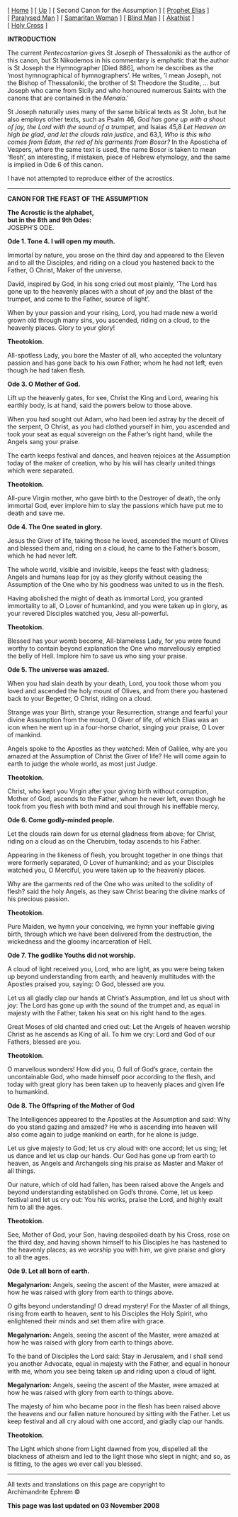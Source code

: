 \[ [Home](index.md) \] \[ [Up](jo-hym.md) \]
\[ Second Canon for the Assumption \]
\[ [Prophet Elias](20julcan2.md) \] \[ [Paralysed Man](ParalCan.md) \]
\[ [Samaritan Woman](SamarCan.md) \] \[ [Blind Man](BlindCanon.md) \]
\[ [Akathist](akathist.md) \] \[ [Holy Cross](1augcan1.md) \]

**INTRODUCTION**

The current *Pentecostarion* gives St Joseph of Thessaloniki as the
author of this canon, but St Nikodemos in his commentary is emphatic
that the author is St Joseph the Hymnographer \[Died 886\], whom he
describes as the ’most hymnographical of hymnographers’. He writes, ’I
mean Joseph, not the Bishop of Thessaloniki, the brother of St Theodore
the Studite, … but Joseph who came from Sicily and who honoured numerous
Saints with the canons that are contained in the *Menaia*.’

St Joseph naturally uses many of the same biblical texts as St John, but
he also employs other texts, such as Psalm 46, *God has gone up with a
shout of joy, the Lord with the sound of a trumpet*, and Isaias 45,8
*Let Heaven on high be glad, and let the clouds rain justice*, and 63,1,
*Who is this who comes from Edom, the red of his garments from Bosor?*
In the Aposticha of Vespers, where the same text is used, the name Bosor
is taken to mean ’flesh’, an interesting, if mistaken, piece of Hebrew
etymology, and the same is implied in Ode 6 of this canon.

I have not attempted to reproduce either of the acrostics.

-----

****CANON FOR THE FEAST OF THE ASSUMPTION****

**The Acrostic is the alphabet,  
but in the 8th and 9th Odes:**  
JOSEPH’S ODE.

**Ode 1. Tone 4. I will open my mouth.**

Immortal by nature, you arose on the third day and appeared to the
Eleven and to all the Disciples, and riding on a cloud you hastened back
to the Father, O Christ, Maker of the universe.

David, inspired by God, in his song cried out most plainly, ’The Lord
has gone up to the heavenly places with a shout of joy and the blast of
the trumpet, and come to the Father, source of light’.

When by your passion and your rising, Lord, you had made new a world
grown old through many sins, you ascended, riding on a cloud, to the
heavenly places. Glory to your glory\!

**Theotokion.**

All-spotless Lady, you bore the Master of all, who accepted the
voluntary passion and has gone back to his own Father; whom he had not
left, even though he had taken flesh.

**Ode 3. O Mother of God.**

Lift up the heavenly gates, for see, Christ the King and Lord, wearing
his earthly body, is at hand, said the powers below to those above.

When you had sought out Adam, who had been led astray by the deceit of
the serpent, O Christ, as you had clothed yourself in him, you ascended
and took your seat as equal sovereign on the Father’s right hand, while
the Angels sang your praise.

The earth keeps festival and dances, and heaven rejoices at the
Assumption today of the maker of creation, who by his will has clearly
united things which were separated.

**Theotokion.**

All-pure Virgin mother, who gave birth to the Destroyer of death, the
only immortal God, ever implore him to slay the passions which have put
me to death and save me.

**Ode 4. The One seated in glory.**

Jesus the Giver of life, taking those he loved, ascended the mount of
Olives and blessed them and, riding on a cloud, he came to the Father’s
bosom, which he had never left.

The whole world, visible and invisible, keeps the feast with gladness;
Angels and humans leap for joy as they glorify without ceasing the
Assumption of the One who by his goodness was united to us in the flesh.

Having abolished the might of death as immortal Lord, you granted
immortality to all, O Lover of humankind, and you were taken up in
glory, as your revered Disciples watched you, Jesu all-powerful.

**Theotokion.**

Blessed has your womb become, All-blameless Lady, for you were found
worthy to contain beyond explanation the One who marvellously emptied
the belly of Hell. Implore him to save us who sing your praise.

**Ode 5. The universe was amazed.**

When you had slain death by your death, Lord, you took those whom you
loved and ascended the holy mount of Olives, and from there you hastened
back to your Begetter, O Christ, riding on a cloud.

Strange was your Birth, strange your Resurrection, strange and fearful
your divine Assumption from the mount, O Giver of life, of which Elias
was an icon when he went up in a four-horse chariot, singing your
praise, O Lover of mankind.

Angels spoke to the Apostles as they watched: Men of Galilee, why are
you amazed at the Assumption of Christ the Giver of life? He will come
again to earth to judge the whole world, as most just Judge.

**Theotokion.**

Christ, who kept you Virgin after your giving birth without corruption,
Mother of God, ascends to the Father, whom he never left, even though he
took from you flesh with both mind and soul through his ineffable mercy.

**Ode 6. Come godly-minded people.**

Let the clouds rain down for us eternal gladness from above; for Christ,
riding on a cloud as on the Cherubim, today ascends to his Father.

Appearing in the likeness of flesh, you brought together in one things
that were formerly separated, O Lover of humankind; and as your
Disciples watched you, O Merciful, you were taken up to the heavenly
places.

Why are the garments red of the One who was united to the solidity of
flesh? said the holy Angels, as they saw Christ bearing the divine marks
of his precious passion.

**Theotokion.**

Pure Maiden, we hymn your conceiving, we hymn your ineffable giving
birth, through which we have been delivered from the destruction, the
wickedness and the gloomy incarceration of Hell.

**Ode 7. The godlike Youths did not worship.**

A cloud of light received you, Lord, who are light, as you were being
taken up beyond understanding from earth; and heavenly multitudes with
the Apostles praised you, saying: O God, blessed are you.

Let us all gladly clap our hands at Christ’s Assumption, and let us
shout with joy: The Lord has gone up with the sound of the trumpet and,
as equal in majesty with the Father, taken his seat on his right hand to
the ages.

Great Moses of old chanted and cried out: Let the Angels of heaven
worship Christ as he ascends as King of all. To him we cry: Lord and God
of our Fathers, blessed are you.

**Theotokion.**

O marvellous wonders\! How did you, O full of God’s grace, contain the
uncontainable God, who made himself poor according to the flesh, and
today with great glory has been taken up to heavenly places and given
life to humankind.

**Ode 8. The Offspring of the Mother of God**

The Intelligences appeared to the Apostles at the Assumption and said:
Why do you stand gazing and amazed? He who is ascending into heaven will
also come again to judge mankind on earth, for he alone is judge.

Let us give majesty to God; let us cry aloud with one accord; let us
sing; let us dance and let us clap our hands. Our God has gone up from
earth to heaven, as Angels and Archangels sing his praise as Master and
Maker of all things.

Our nature, which of old had fallen, has been raised above the Angels
and beyond understanding established on God’s throne. Come, let us keep
festival and let us cry out: You his works, praise the Lord, and highly
exalt him to all the ages.

**Theotokion.**

See, Mother of God, your Son, having despoiled death by his Cross, rose
on the third day, and having shown himself to his Disciples he has
hastened to the heavenly places; as we worship you with him, we give
praise and glory to all the ages.

**Ode 9. Let all born of earth.**

**Megalynarion:** Angels, seeing the ascent of the Master, were amazed
at how he was raised with glory from earth to things above.

O gifts beyond understanding\! O dread mystery\! For the Master of all
things, rising from earth to heaven, sent to his Disciples the Holy
Spirit, who enlightened their minds and set them afire with grace.

**Megalynarion:** Angels, seeing the ascent of the Master, were amazed
at how he was raised with glory from earth to things above.

To the band of Disciples the Lord said: Stay in Jerusalem, and I shall
send you another Advocate, equal in majesty with the Father, and equal
in honour with me, whom you see being taken up and riding upon a cloud
of light.

**Megalynarion:** Angels, seeing the ascent of the Master, were amazed
at how he was raised with glory from earth to things above.

The majesty of him who became poor in the flesh has been raised above
the heavens and our fallen nature honoured by sitting with the Father.
Let us keep festival and all cry aloud with one accord, and gladly clap
our hands.

**Theotokion.**

The Light which shone from Light dawned from you, dispelled all the
blackness of atheism and led to the light those who slept in night; and
so, as is fitting, to the ages we ever call you blessed.

-----

All texts and translations on this page are copyright to  
Archimandrite Ephrem ©

**This page was last updated on 03 November 2008**

